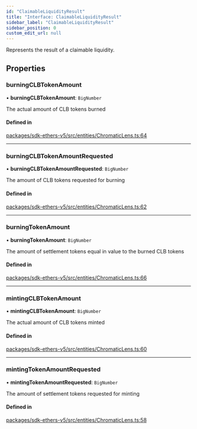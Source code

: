 ```yaml
---
id: "ClaimableLiquidityResult"
title: "Interface: ClaimableLiquidityResult"
sidebar_label: "ClaimableLiquidityResult"
sidebar_position: 0
custom_edit_url: null
---
```


Represents the result of a claimable liquidity.

## Properties

### burningCLBTokenAmount

• **burningCLBTokenAmount**: `BigNumber`

The actual amount of CLB tokens burned

#### Defined in

[packages/sdk-ethers-v5/src/entities/ChromaticLens.ts:64](https://github.com/chromatic-protocol/sdk/blob/5887df0/packages/sdk-ethers-v5/src/entities/ChromaticLens.ts#L64)

___

### burningCLBTokenAmountRequested

• **burningCLBTokenAmountRequested**: `BigNumber`

The amount of CLB tokens requested for burning

#### Defined in

[packages/sdk-ethers-v5/src/entities/ChromaticLens.ts:62](https://github.com/chromatic-protocol/sdk/blob/5887df0/packages/sdk-ethers-v5/src/entities/ChromaticLens.ts#L62)

___

### burningTokenAmount

• **burningTokenAmount**: `BigNumber`

The amount of settlement tokens equal in value to the burned CLB tokens

#### Defined in

[packages/sdk-ethers-v5/src/entities/ChromaticLens.ts:66](https://github.com/chromatic-protocol/sdk/blob/5887df0/packages/sdk-ethers-v5/src/entities/ChromaticLens.ts#L66)

___

### mintingCLBTokenAmount

• **mintingCLBTokenAmount**: `BigNumber`

The actual amount of CLB tokens minted

#### Defined in

[packages/sdk-ethers-v5/src/entities/ChromaticLens.ts:60](https://github.com/chromatic-protocol/sdk/blob/5887df0/packages/sdk-ethers-v5/src/entities/ChromaticLens.ts#L60)

___

### mintingTokenAmountRequested

• **mintingTokenAmountRequested**: `BigNumber`

The amount of settlement tokens requested for minting

#### Defined in

[packages/sdk-ethers-v5/src/entities/ChromaticLens.ts:58](https://github.com/chromatic-protocol/sdk/blob/5887df0/packages/sdk-ethers-v5/src/entities/ChromaticLens.ts#L58)
